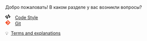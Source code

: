 Добро пожаловать! 
В каком разделе у вас возникли вопросы?

<picture>
  <source media="(prefers-color-scheme: light)" srcset ="https://github.com/Krasnov-Midnight/Regulatory-Documents/blob/main/Image/Icon/Code_black.png">
  <source media="(prefers-color-scheme: dark)" srcset ="https://github.com/Krasnov-Midnight/Regulatory-Documents/blob/main/Image/Icon/Code_white.png">
  <img width="16" height="16" src="https://github.com/Krasnov-Midnight/Regulatory-Documents/blob/main/Image/Icon/Code_black.png">
</picture>
&ensp; <a href="https://github.com/Krasnov-Midnight/Regulatory-Documents/wiki/Code-Style">Code Style</a>
<br>

<picture>
  <img width="16" height="16" src="https://github.com/Krasnov-Midnight/Regulatory-Documents/blob/main/Image/Icon/Git_Red.png">
</picture>
&ensp; <a href="https://github.com/Krasnov-Midnight/Regulatory-Documents/wiki/Git">Git</a>
<br>

💡 &nbsp;[Terms and explanations](https://github.com/Krasnov-Midnight/Regulatory-Documents/wiki/Terms-and-explanations)